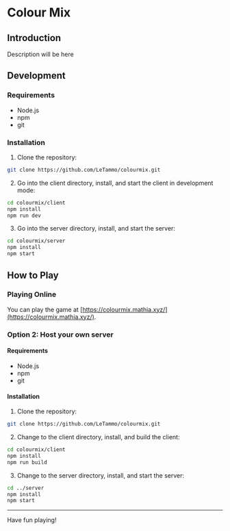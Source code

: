 # Colour Mix

## Introduction

Description will be here

## Development

### Requirements

- Node.js
- npm
- git

### Installation

1. Clone the repository:

```bash
git clone https://github.com/LeTammo/colourmix.git
```

2. Go into the client directory, install, and start the client in development mode:

```bash
cd colourmix/client
npm install
npm run dev
```

3. Go into the server directory, install, and start the server:

```bash
cd colourmix/server
npm install
npm start
```

## How to Play

### Playing Online

You can play the game at [https://colourmix.mathia.xyz/](https://colourmix.mathia.xyz/).

### Option 2: Host your own server

#### Requirements

- Node.js
- npm
- git

#### Installation

1. Clone the repository:

```bash
git clone https://github.com/LeTammo/colourmix.git
```

2. Change to the client directory, install, and build the client:

```bash
cd colourmix/client
npm install
npm run build
```

3. Change to the server directory, install, and start the server:

```bash
cd ../server
npm install
npm start
```

---

Have fun playing!